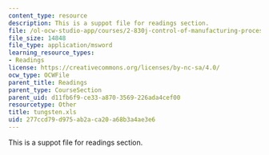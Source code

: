 ```yaml
---
content_type: resource
description: This is a suppot file for readings section.
file: /ol-ocw-studio-app/courses/2-830j-control-of-manufacturing-processes-sma-6303-spring-2008/277ccd79d975ab2aca20a68b3a4ae3e6_tungsten.xls
file_size: 14848
file_type: application/msword
learning_resource_types:
- Readings
license: https://creativecommons.org/licenses/by-nc-sa/4.0/
ocw_type: OCWFile
parent_title: Readings
parent_type: CourseSection
parent_uid: d11fb6f9-ce33-a870-3569-226ada4cef00
resourcetype: Other
title: tungsten.xls
uid: 277ccd79-d975-ab2a-ca20-a68b3a4ae3e6
---
```

This is a suppot file for readings section.